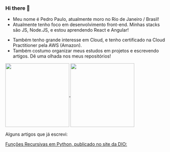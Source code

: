 ### Hi there 👋

<!--
**Pedro-PAM/Pedro-PAM** is a ✨ _special_ ✨ repository because its `README.md` (this file) appears on your GitHub profile.

Here are some ideas to get you started:

- 🔭 I’m currently working on ...
- 🌱 I’m currently learning ...
- 👯 I’m looking to collaborate on ...
- 🤔 I’m looking for help with ...
- 💬 Ask me about ...
- 📫 How to reach me: ...
- 😄 Pronouns: ...
- ⚡ Fun fact: ...
-->

+ Meu nome é Pedro Paulo, atualmente moro no Rio de Janeiro / Brasil! 
+ Atualmente tenho foco em desenvolvimento front-end. Minhas stacks são JS, Node.JS, e estou aprendendo React e Angular!
- Também tenho grande interesse em Cloud, e tenho certificado na Cloud Practitioner pela AWS (Amazon). 
- Também costumo organizar meus estudos em projetos e escrevendo artigos. Dê uma olhada nos meus repositórios!

<a href="https://github.com/anuraghazra/github-readme-stats">
  <img height=200 align="center" src="https://github-readme-stats.vercel.app/api?username=Pedro-PAM" />
</a>
<a href="https://github.com/anuraghazra/convoychat">
  <img height=200 align="center" src="https://github-readme-stats.vercel.app/api/top-langs?username=Pedro-PAM&layout=compact&langs_count=8&card_width=320&theme=dracula" />
</a>

Alguns artigos que já escrevi:


[Funções Recursivas em Python, publicado no site da DIO:](https://web.dio.me/articles/funcoes-recursivas-em-python-o-que-sao-e-como-funcionam?back=%2Fhome&page=1&order=oldest)


